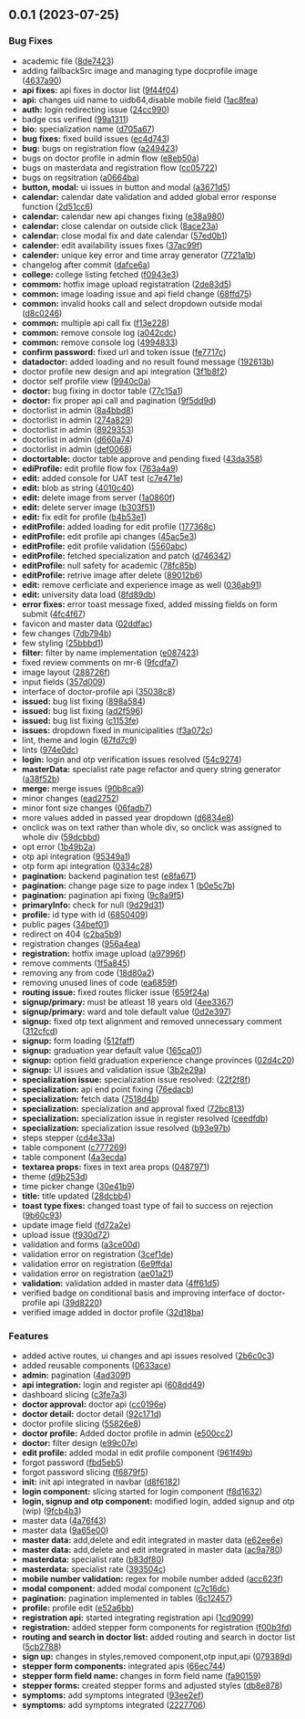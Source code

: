 ## 0.0.1 (2023-07-25)


### Bug Fixes

* academic file ([8de7423](https://gitlab.com/r2850/nepmeds/commit/8de742336d82e12055d40b204f8e6b743c802715))
* adding fallbackSrc image and managing type docprofile image ([4637a90](https://gitlab.com/r2850/nepmeds/commit/4637a90d919b66058291d2a8ed94fde491df39ef))
* **api fixes:** api fixes in doctor list ([9f44f04](https://gitlab.com/r2850/nepmeds/commit/9f44f04d8adbb4ac4a3224c4ab7a54b1fc581024))
* **api:** changes uid name to uidb64,disable mobile field ([1ac8fea](https://gitlab.com/r2850/nepmeds/commit/1ac8feaa31af7aa0572a0800cee7373d84392b5f))
* **auth:** login redirecting issue ([24cc990](https://gitlab.com/r2850/nepmeds/commit/24cc990426a6ace563e56c208c12c066d1720515))
* badge css verified ([99a1311](https://gitlab.com/r2850/nepmeds/commit/99a131102367fcca67aaf0c07e9da39fd178c25e))
* **bio:** specialization name ([d705a67](https://gitlab.com/r2850/nepmeds/commit/d705a67bbfd90eabc1b6e5ba7e662a2a2fd89e11))
* **bug fixes:** fixed build issues ([ec4d743](https://gitlab.com/r2850/nepmeds/commit/ec4d7438ca0e887bd4d3a6f48f6c919bfc155c65))
* **bug:** bugs on registration flow ([a249423](https://gitlab.com/r2850/nepmeds/commit/a249423f7379ec2a6418a418f70c4f0158f4ef05))
* bugs on doctor profile in admin flow ([e8eb50a](https://gitlab.com/r2850/nepmeds/commit/e8eb50aea777a692968b31e07e1d6985c1bdad26))
* bugs on masterdata and registration flow ([cc05722](https://gitlab.com/r2850/nepmeds/commit/cc0572270030849c6642a080896285463aed9548))
* bugs on regsitration ([a0664ba](https://gitlab.com/r2850/nepmeds/commit/a0664ba51532233691da2a8456ae0066e01e7fe9))
* **button, modal:** ui issues in button and modal ([a3671d5](https://gitlab.com/r2850/nepmeds/commit/a3671d5d8fc9f21a0bb35794be2a6f643fe3003a))
* **calendar:** calendar date validation and added global error response function ([2d51cc6](https://gitlab.com/r2850/nepmeds/commit/2d51cc60d3b191ec8dd412639450db54a3212104))
* **calendar:** calendar new api changes fixing ([e38a980](https://gitlab.com/r2850/nepmeds/commit/e38a980eb772eedf93cd64bc1e63cf4710c85bc4))
* **calendar:** close calendar on outside click ([8ace23a](https://gitlab.com/r2850/nepmeds/commit/8ace23a7feb619a4ae77a8ccfe4b36c58f8bf063))
* **calendar:** close modal fix and date calendar ([57ed0b1](https://gitlab.com/r2850/nepmeds/commit/57ed0b1b7a2038ea084319be60157564acff0453))
* **calender:** edit availability issues fixes ([37ac99f](https://gitlab.com/r2850/nepmeds/commit/37ac99f48e4c2738c0b4c2282bd32060761dd15b))
* **calender:** unique key error and time array generator ([7721a1b](https://gitlab.com/r2850/nepmeds/commit/7721a1b593980118268813c7bca4f766f0503575))
* changelog after commit ([dafce6a](https://gitlab.com/r2850/nepmeds/commit/dafce6a52a07331497442df7d5599afe3a23ed29))
* **college:** college listing fetched ([f0943e3](https://gitlab.com/r2850/nepmeds/commit/f0943e31dfd70809ed45c583ac9ad6b5fb4b8faf))
* **commom:** hotfix image upload registatration ([2de83d5](https://gitlab.com/r2850/nepmeds/commit/2de83d5533396cd2df2ca5cccc3e64b3ee3b9098))
* **common:** image loading issue and api field change ([68ffd75](https://gitlab.com/r2850/nepmeds/commit/68ffd759f17076ae27646a1e04441ab8a4bd691a))
* **common:** invalid hooks call and select dropdown outside modal ([d8c0246](https://gitlab.com/r2850/nepmeds/commit/d8c02462ed0175a63e74284242ea23fc0e56b072))
* **common:** multiple api call fix ([f13e228](https://gitlab.com/r2850/nepmeds/commit/f13e2288ae14442136094da75ebfcbd22f59fa9d))
* **common:** remove console log ([a042cdc](https://gitlab.com/r2850/nepmeds/commit/a042cdcde6888142745f71ed930dc17f303c32ee))
* **common:** remove console log ([4994833](https://gitlab.com/r2850/nepmeds/commit/49948333b592331dbfdca17fe458135113debb11))
* **confirm password:** fixed url and token issue ([fe7717c](https://gitlab.com/r2850/nepmeds/commit/fe7717c0feb01b8f652f402a2ac5dae25c985c24))
* **datadoctor:** added loading and no result found message ([192613b](https://gitlab.com/r2850/nepmeds/commit/192613bcb325a58bbe0bbdb840b5cd0119a6939e))
* doctor profile new design and api integration ([3f1b8f2](https://gitlab.com/r2850/nepmeds/commit/3f1b8f231993cc068549ad4d482d87e7964d2d99))
* doctor self profile view ([9940c0a](https://gitlab.com/r2850/nepmeds/commit/9940c0a79442822b352f0c020be153ad367d142d))
* **doctor:** bug fixing in doctor table ([77c15a1](https://gitlab.com/r2850/nepmeds/commit/77c15a14e5d12059d1225ace75223b0bbad668d2))
* **doctor:** fix proper api call and pagination ([9f5dd9d](https://gitlab.com/r2850/nepmeds/commit/9f5dd9d9dd870b8fdcf0235a8720bb9cecf1f717))
* doctorlist in admin ([8a4bbd8](https://gitlab.com/r2850/nepmeds/commit/8a4bbd802f56011d97d9ed4360a9036643286a1d))
* doctorlist in admin ([274a829](https://gitlab.com/r2850/nepmeds/commit/274a8290126471430bb1b8ff31cd463d8f578426))
* doctorlist in admin ([8929353](https://gitlab.com/r2850/nepmeds/commit/89293533861e0fc4a560d7b2ee8220d1008a1c63))
* doctorlist in admin ([d660a74](https://gitlab.com/r2850/nepmeds/commit/d660a7456cb4c0abd57d0b3f3e388869f27df41a))
* doctorlist in admin ([def0068](https://gitlab.com/r2850/nepmeds/commit/def00682dd36710428dae682eb86cd1507a42829))
* **doctortable:** doctor table approve and pending fixed ([43da358](https://gitlab.com/r2850/nepmeds/commit/43da3584f4d1ebf7a359430208c15c716b87cdc5))
* **ediProfile:** edit profile flow fox ([763a4a9](https://gitlab.com/r2850/nepmeds/commit/763a4a98da563b40511dd9e620998bfbf94124b8))
* **edit:** added console for UAT test ([c7e471e](https://gitlab.com/r2850/nepmeds/commit/c7e471e25b8b384e7a0e179703983a63b22c9439))
* **edit:** blob as string ([4010c40](https://gitlab.com/r2850/nepmeds/commit/4010c40bbfeffd07a203894c4ed8672122d3a0ec))
* **edit:** delete image from server ([1a0860f](https://gitlab.com/r2850/nepmeds/commit/1a0860f45b836888d1d14cf2494fb2db26af2a85))
* **edit:** delete server image ([b303f51](https://gitlab.com/r2850/nepmeds/commit/b303f519b835b7ea52c82c55354b562b68b97d1f))
* **edit:** fix edit for profile ([b4b53e1](https://gitlab.com/r2850/nepmeds/commit/b4b53e13cf8aee96fc1c07348041c86292ea7345))
* **editProfile:** added loading for edit profile ([177368c](https://gitlab.com/r2850/nepmeds/commit/177368c54606e335d25bb3f23a4ed90ff6d9197a))
* **editProfile:** edit profile api changes ([45ac5e3](https://gitlab.com/r2850/nepmeds/commit/45ac5e3993d7a513044aaf5c3bb367bb6d77732b))
* **editProfile:** edit profile validation ([5560abc](https://gitlab.com/r2850/nepmeds/commit/5560abcd62449a684dc240be24b3a46073d866d0))
* **editProfile:** fetched specialization and patch ([d746342](https://gitlab.com/r2850/nepmeds/commit/d7463422a471afae81bb13c79ebfbe3f78f7023f))
* **editProfile:** null safety for academic ([78fc85b](https://gitlab.com/r2850/nepmeds/commit/78fc85bef7d906e5cebb785d780c3ec8e193798c))
* **editProfile:** retrive image after delete ([89012b6](https://gitlab.com/r2850/nepmeds/commit/89012b6e4cc1a9406996797c03c20c7056efed16))
* **edit:** remove cerficiate and experience image as well ([036ab91](https://gitlab.com/r2850/nepmeds/commit/036ab91abf409246ea4424fac76a4604c558c3aa))
* **edit:** university data load ([8fd89db](https://gitlab.com/r2850/nepmeds/commit/8fd89dbcc8fe73a2f0d6de2556b1b5d385eb7a3a))
* **error fixes:** error toast message fixed, added missing fields on form submit ([4fc4f67](https://gitlab.com/r2850/nepmeds/commit/4fc4f674adc59688d5c1a6ffd0e9d0249b7166a6))
* favicon and master data ([02ddfac](https://gitlab.com/r2850/nepmeds/commit/02ddfac19bd8e0b3a83eaf4591754b3cd3ea2a82))
* few changes ([7db794b](https://gitlab.com/r2850/nepmeds/commit/7db794bdb01b6f3392597d44823539d67e1cab4e))
* few styling ([25bbbd1](https://gitlab.com/r2850/nepmeds/commit/25bbbd174b41bdb92a600cec2e80d2fd383ccf8b))
* **filter:** filter by name implementation ([e087423](https://gitlab.com/r2850/nepmeds/commit/e087423426540d9e3452447006ee2d431c03704f))
* fixed review comments on mr-6 ([9fcdfa7](https://gitlab.com/r2850/nepmeds/commit/9fcdfa7b8e0aef6d0723ca8928aab35aa7675bbb))
* image layout ([288726f](https://gitlab.com/r2850/nepmeds/commit/288726f426bd5c2f393d04fef3cfdd811731c3e9))
* input fields ([357d009](https://gitlab.com/r2850/nepmeds/commit/357d00981cec4a43262cddbef6d8a0de399f449d))
* interface of doctor-profile api ([35038c8](https://gitlab.com/r2850/nepmeds/commit/35038c89bcbf65bebfe3f0b3d8d649485977bcbd))
* **issued:** bug list fixing ([898a584](https://gitlab.com/r2850/nepmeds/commit/898a584471df4c576c8eaf4f2ffa70a46b43a94e))
* **issued:** bug list fixing ([ad2f596](https://gitlab.com/r2850/nepmeds/commit/ad2f5961d266abdf3e98018cbe73ef59ac2ac9fa))
* **issued:** bug list fixing ([c1153fe](https://gitlab.com/r2850/nepmeds/commit/c1153fe0f5906dbba96092d73bd2033ddbb3686f))
* **issues:**  dropdown fixed in municipalities ([f3a072c](https://gitlab.com/r2850/nepmeds/commit/f3a072c2ad70e9ccace1bf1d1687d19e0dc710fa))
* lint, theme and login ([67fd7c9](https://gitlab.com/r2850/nepmeds/commit/67fd7c9d581099e7ab85211cbdcbc2ef7ec05e8e))
* lints ([974e0dc](https://gitlab.com/r2850/nepmeds/commit/974e0dc65dfe81362677385fc4a4f8208cc378d1))
* **login:** login and otp verification issues resolved ([54c9274](https://gitlab.com/r2850/nepmeds/commit/54c9274913e159d22bb62304b3750e0a4a3fb5ba))
* **masterData:** specialist rate page refactor and query string generator ([a38f52b](https://gitlab.com/r2850/nepmeds/commit/a38f52b6773a2efa508e5ed2ccb13a8c7c065489))
* **merge:** merge issues ([90b8ca9](https://gitlab.com/r2850/nepmeds/commit/90b8ca989417538c0f6105f156e2b38301f20e93))
* minor changes ([ead2752](https://gitlab.com/r2850/nepmeds/commit/ead275217351fd4126a1b29c7a08de9a759b686f))
* minor font size changes ([06fadb7](https://gitlab.com/r2850/nepmeds/commit/06fadb76b0814a1c82b046570ededf1b630101b6))
* more values added in passed year dropdown ([d6834e8](https://gitlab.com/r2850/nepmeds/commit/d6834e83387274cfb148adaafd1def4556d53011))
* onclick was on text rather than whole div, so onclick was assigned to whole div ([59dcbbd](https://gitlab.com/r2850/nepmeds/commit/59dcbbd158173b455e8096410f1124e140b5efb7))
* opt error ([1b49b2a](https://gitlab.com/r2850/nepmeds/commit/1b49b2a90921695312146086374a1c971625d17f))
* otp api integration ([95349a1](https://gitlab.com/r2850/nepmeds/commit/95349a1690d1ac9d8e16e8e0e7790b4e8cf9a3f5))
* otp form api integration ([0334c28](https://gitlab.com/r2850/nepmeds/commit/0334c28fae96d5b88e43df4f4ecd203072c48a54))
* **pagination:** backend pagination test ([e8fa671](https://gitlab.com/r2850/nepmeds/commit/e8fa671cf9af3600830712e702fa37bf280558ab))
* **pagination:** change page size to page index 1 ([b0e5c7b](https://gitlab.com/r2850/nepmeds/commit/b0e5c7bf862a6f7060de7fc8f535f4997e81f9b3))
* **pagination:** pagination api fixing ([9c8a9f5](https://gitlab.com/r2850/nepmeds/commit/9c8a9f53d0d5fb279726967a58d89e3c0b4158e2))
* **primaryInfo:** check for null ([9d29d31](https://gitlab.com/r2850/nepmeds/commit/9d29d317501446e3ddb4715effc000983d97270e))
* **profile:** id type with id ([6850409](https://gitlab.com/r2850/nepmeds/commit/6850409657d1fa26790282b0ba3aa33dd1fb83bb))
* public pages ([34bef01](https://gitlab.com/r2850/nepmeds/commit/34bef0196ddaae21961f2776ad4f07d55fd3ab07))
* redirect on 404 ([c2ba5b9](https://gitlab.com/r2850/nepmeds/commit/c2ba5b999ab015f2c55bf3e1e6f7bf620a43714c))
* registration changes ([956a4ea](https://gitlab.com/r2850/nepmeds/commit/956a4ea181b93b5f624e4995204ce317d8623b34))
* **registration:** hotfix image upload ([a97996f](https://gitlab.com/r2850/nepmeds/commit/a97996f9bc7ad8108d7a8707732062759531f3a7))
* remove comments ([1f5a845](https://gitlab.com/r2850/nepmeds/commit/1f5a845a91926aa9c35d0de950774c46e28475a5))
* removing any from code ([18d80a2](https://gitlab.com/r2850/nepmeds/commit/18d80a24debb5d5ae0d50464f866392e2d5fc8ca))
* removing unused lines of code ([ea6859f](https://gitlab.com/r2850/nepmeds/commit/ea6859fbfdc837aaf928c04ae8914c80575b7fc4))
* **routing issue:** fixed routes flicker issue ([659f24a](https://gitlab.com/r2850/nepmeds/commit/659f24ac935317c76b666635383a8b1775769666))
* **signup/primary:** must be atleast 18 years old ([4ee3367](https://gitlab.com/r2850/nepmeds/commit/4ee3367f2148a9c09cb0453e11468ac0e3dbbee9))
* **signup/primary:** ward and tole default value ([0d2e397](https://gitlab.com/r2850/nepmeds/commit/0d2e397ed02bf3d3e6e9ce776562a9b0cd3b4fe8))
* **signup:** fixed otp text alignment and removed unnecessary comment ([312cfcd](https://gitlab.com/r2850/nepmeds/commit/312cfcd40c01a3d6b0a19ca368569107fa68e3fd))
* **signup:** form loading ([512faff](https://gitlab.com/r2850/nepmeds/commit/512faff007611d51aab226306af6b3a13addbcb6))
* **signup:** graduation year default value ([165ca01](https://gitlab.com/r2850/nepmeds/commit/165ca0168908b8e53deeca26758913f7d6b1f4d5))
* **signup:** option field graduation experience change provinces ([02d4c20](https://gitlab.com/r2850/nepmeds/commit/02d4c201f9143251f16de8a4e7182088ae0cf5d9))
* **signup:** UI issues and validation issue ([3b2e29a](https://gitlab.com/r2850/nepmeds/commit/3b2e29afc9eed673ae5008773408a683487d3db7))
* **specialization issue:** specialization issue resolved: ([22f2f8f](https://gitlab.com/r2850/nepmeds/commit/22f2f8f0b6c092a6146a7f1121d22a5725ccddb1))
* **specialization:** api end point fixing ([76edacb](https://gitlab.com/r2850/nepmeds/commit/76edacb6048845ca490088ab6ffa056605abb276))
* **specialization:** fetch data ([7518d4b](https://gitlab.com/r2850/nepmeds/commit/7518d4b9460d41e70c5211ff861f8bd49c7d10b3))
* **specialization:** specialization and approval fixed ([72bc813](https://gitlab.com/r2850/nepmeds/commit/72bc81362de8fdeb75846f4c8b58de0aeecb8b89))
* **specialization:** specialization issue in register resolved ([ceedfdb](https://gitlab.com/r2850/nepmeds/commit/ceedfdba3a2e4c6465620a2f1d19207ba20581d6))
* **specialization:** specialization issue resolved ([b93e97b](https://gitlab.com/r2850/nepmeds/commit/b93e97b97f6f5145d00f4230ad063f4bcc4daf32))
* steps stepper ([cd4e33a](https://gitlab.com/r2850/nepmeds/commit/cd4e33a54c48e7abe5d35dd2afea85c35034d069))
* table component ([c777269](https://gitlab.com/r2850/nepmeds/commit/c777269365e89a98714f8cf3cfe84a2c7197d5f9))
* table component ([4a3ecda](https://gitlab.com/r2850/nepmeds/commit/4a3ecda5a8f95bc40ac43e58e3a0094605baf7e6))
* **textarea props:** fixes in text area props ([0487971](https://gitlab.com/r2850/nepmeds/commit/0487971d5970bd9eeedb4971aff173f29aa9a41d))
* theme ([d9b253d](https://gitlab.com/r2850/nepmeds/commit/d9b253dd52ac704173087328aaa3a2476492b641))
* time picker change ([30e41b9](https://gitlab.com/r2850/nepmeds/commit/30e41b93f0df4abda90cd6c8ada380dd11b12973))
* **title:** title updated ([28dcbb4](https://gitlab.com/r2850/nepmeds/commit/28dcbb4aef9fcca698e4102f4b786b77c2599f2b))
* **toast type fixes:** changed toast type of fail to success on rejection ([9b60c93](https://gitlab.com/r2850/nepmeds/commit/9b60c93a43ba60c04a2ea9bc08cd54f15c6f62ca))
* update image field ([fd72a2e](https://gitlab.com/r2850/nepmeds/commit/fd72a2e3f9e9cf2aeb637b419ea38f5752977e20))
* upload issue ([f930d72](https://gitlab.com/r2850/nepmeds/commit/f930d72f120eb302bca0f73a0871ffc98a34cbeb))
* validation and forms ([a3ce00d](https://gitlab.com/r2850/nepmeds/commit/a3ce00d9a27d3203b98b8f6b15e6ad074192e5f3))
* validation error on registration ([3cef1de](https://gitlab.com/r2850/nepmeds/commit/3cef1de187232df94ebee8b4c075e76a6fed1ec8))
* validation error on registration ([6e9ffda](https://gitlab.com/r2850/nepmeds/commit/6e9ffdaa210bfef341c3510605048cc7263cf426))
* validation error on registration ([ae01a21](https://gitlab.com/r2850/nepmeds/commit/ae01a217661b50491ec8b0c38e595722055c3dda))
* **validation:** validation added in master data ([4ff61d5](https://gitlab.com/r2850/nepmeds/commit/4ff61d50644d72ca8820106d04dfef7ca01a5c9e))
* verified badge on conditional basis and improving interface of doctor-profile api ([39d8220](https://gitlab.com/r2850/nepmeds/commit/39d82203c61337347880bb8c1a5ba1ccb870be51))
* verified image added in doctor profile ([32d18ba](https://gitlab.com/r2850/nepmeds/commit/32d18bac441ca217fc1879d01260cf21a84eb941))


### Features

* added active routes, ui changes and api issues resolved ([2b6c0c3](https://gitlab.com/r2850/nepmeds/commit/2b6c0c381e3750a8b589e0995e9de4dec9ccc75a))
* added reusable components ([0633ace](https://gitlab.com/r2850/nepmeds/commit/0633aceab1ac71fd12839eca78b7899a4eed6cbb))
* **admin:** pagination ([4ad309f](https://gitlab.com/r2850/nepmeds/commit/4ad309fbff9a1ce9cea4623239617a254d457859))
* **api integration:** login and register api ([608dd49](https://gitlab.com/r2850/nepmeds/commit/608dd49be124a81e3207a2616213454c6d16e142))
* dashboard slicing ([c3fe7a3](https://gitlab.com/r2850/nepmeds/commit/c3fe7a33a971c94544a97cec49d8b6814692ecfa))
* **doctor approval:** doctor api ([cc0196e](https://gitlab.com/r2850/nepmeds/commit/cc0196e5d173c45bafdff7af173e1627b142342b))
* **doctor detail:** doctor detail ([92c171d](https://gitlab.com/r2850/nepmeds/commit/92c171d6f4e83aa9139872850b4e20ca764ffb24))
* doctor profile slicing ([55826e8](https://gitlab.com/r2850/nepmeds/commit/55826e8bc4d0798c74960a23c912611a1d7c34f8))
* **doctor profile:** Added doctor profile in admin ([e500cc2](https://gitlab.com/r2850/nepmeds/commit/e500cc2b4f42e5d4a1c37144acc529ce61398117))
* **doctor:** filter design ([e99c07e](https://gitlab.com/r2850/nepmeds/commit/e99c07e754cb183977a040e47a12667e16d03c01))
* **edit profile:** added modal in edit profile component ([961f49b](https://gitlab.com/r2850/nepmeds/commit/961f49bdc5103b65d0281c63ddb1afeecfcd71ff))
* forgot password ([fbd5eb5](https://gitlab.com/r2850/nepmeds/commit/fbd5eb54d18db3db41b40876e8416b7594fa0f72))
* forgot password slicing ([f6879f5](https://gitlab.com/r2850/nepmeds/commit/f6879f5ced3d03c386a2a53547a63d835a63bab4))
* **init:** init api integrated in navbar ([d8f6182](https://gitlab.com/r2850/nepmeds/commit/d8f618231a2b8738cabb9f025e3965a44ae35de1))
* **login component:** slicing started for login component ([f8d1632](https://gitlab.com/r2850/nepmeds/commit/f8d163273265dc1dada652904f7cf85a60c8c16e))
* **login, signup and otp component:** modified login, added signup and otp (wip) ([9fcb4b3](https://gitlab.com/r2850/nepmeds/commit/9fcb4b32b0c646f71ab088749a63b887740c16f3))
* master data ([4a76f43](https://gitlab.com/r2850/nepmeds/commit/4a76f43b2c29144c0ce55322f9c9999163c982c2))
* master data ([9a65e00](https://gitlab.com/r2850/nepmeds/commit/9a65e00258290f254ba1d4753f1c4d3b63d6f7b8))
* **master data:** add,delete and edit integrated in master data ([e62ee6e](https://gitlab.com/r2850/nepmeds/commit/e62ee6e5505ab7e24466f9c39e977bad4a03299d))
* **master data:** add,delete and edit integrated in master data ([ac9a780](https://gitlab.com/r2850/nepmeds/commit/ac9a78077fb890b57472650cd6739d311be95637))
* **masterdata:** specialist rate ([b83df80](https://gitlab.com/r2850/nepmeds/commit/b83df80eec4f4147e38f7dbd57f881ccbbc95ade))
* **masterdata:** specialist rate ([393504c](https://gitlab.com/r2850/nepmeds/commit/393504c0019be0fadd31e290ff819884c501d50a))
* **mobile number validation:** regex for mobile number added ([acc623f](https://gitlab.com/r2850/nepmeds/commit/acc623f68fe11df7eec3c717edf920e633ed12ab))
* **modal component:** added modal component ([c7c16dc](https://gitlab.com/r2850/nepmeds/commit/c7c16dc8ce4e9650dfa18cada9634f54cdbf10a0))
* **pagination:** pagination implemented in tables ([6c12457](https://gitlab.com/r2850/nepmeds/commit/6c12457c0e3b693adbf478dab3098ea94bb2e9fb))
* **profile:** profile edit ([e52a6bb](https://gitlab.com/r2850/nepmeds/commit/e52a6bb66e839b02c1d48f1abe6dec5eeb0df133))
* **registration api:** started integrating registration api ([1cd9099](https://gitlab.com/r2850/nepmeds/commit/1cd90992ef00249a18fd598b1c6e632c1bdbadef))
* **registration:** added stepper form components for registration ([f00b3fd](https://gitlab.com/r2850/nepmeds/commit/f00b3fd93b4a8e41c082fef6d63ddca36699bd38))
* **routing and search in doctor list:** added routing and search in doctor list ([5cb2788](https://gitlab.com/r2850/nepmeds/commit/5cb2788c23b710dcd84a6f038758d9a082096023))
* **sign up:** changes in styles,removed component,otp input,api ([079389d](https://gitlab.com/r2850/nepmeds/commit/079389d3d93e597a0be7a35fb0a013cdb751aec7))
* **stepper form components:** integrated apis ([66ec744](https://gitlab.com/r2850/nepmeds/commit/66ec7445c7764139c7b500fe188570bd41b20a0d))
* **stepper form field name:** changes in form field name ([fa90159](https://gitlab.com/r2850/nepmeds/commit/fa90159f2e8de00e1ad1fcd7d797694d3126d34c))
* **stepper forms:** created stepper forms and adjusted styles ([db8e878](https://gitlab.com/r2850/nepmeds/commit/db8e87873ff7993fdcf27f2bb2052e1f25b9f253))
* **symptoms:** add symptoms integrated ([93ee2ef](https://gitlab.com/r2850/nepmeds/commit/93ee2ef8b3f7ffd05dda1df05e55fb22bee8aa01))
* **symptoms:** add symptoms integrated ([2227706](https://gitlab.com/r2850/nepmeds/commit/222770644b5471d88f5c0942e3ba8f37da102a9a))



